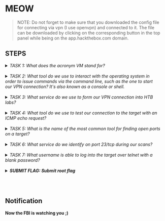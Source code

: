 # MEOW

> NOTE: Do not forget to make sure that you downloaded the config file for connecting via vpn (I use openvpn) and connected to it. The file can be downloaded by clicking on the corresponding button in the top panel while being on the app.hackthebox.com domain.

## STEPS

<details> 
    <summary>
        <i>TASK 1: What does the acronym VM stand for?</i>
    </summary>
    <p>
        <b>Virtual Machine</b>
    </p>
</details>
<br>
 
<details> 
    <summary>
        <i>TASK 2: What tool do we use to interact with the operating system in order to issue commands via the command line, such as the one to start our VPN connection? It's also known as a console or shell.</i>
    </summary>
    <p>
        <b>terminal</b>
    </p>
</details>
<br>
 
<details> 
    <summary>
        <i>TASK 3: What service do we use to form our VPN connection into HTB labs?</i>
    </summary>
    <p>
        <b>openvpn</b>
    </p>
</details>
<br>
 
<details> 
    <summary>
        <i>TASK 4: What tool do we use to test our connection to the target with an ICMP echo request?</i>
    </summary>
    <p>
        <b>ping</b>
    </p>
</details>
<br>

<details> 
    <summary>
        <i>TASK 5: What is the name of the most common tool for finding open ports on a target?</i>
    </summary>
    <p>
        <b>nmap</b>
    </p>
</details>
<br>

<details> 
    <summary>
        <i>TASK 6: What service do we identify on port 23/tcp during our scans?</i>
    </summary>
    <p>
        <b>telnet</b>
    </p>
</details>
<br>

    
<details> 
    <summary>
        <i>TASK 7: What username is able to log into the target over telnet with a blank password?</i>
    </summary>
    <p>
        <b>root<b>
    </p>
</details>
<br>
 
<details> 
    <summary>
        <i>SUBMIT FLAG: Submit root flag</i>
    </summary>
    <p>
        <b>To receive the flag you need to connect via telnet to the IP address that you receive when you spawn the machine.<b>
    </p>
</details>

<br><br>
## Notification
**Now the FBI is watching you ;)**
